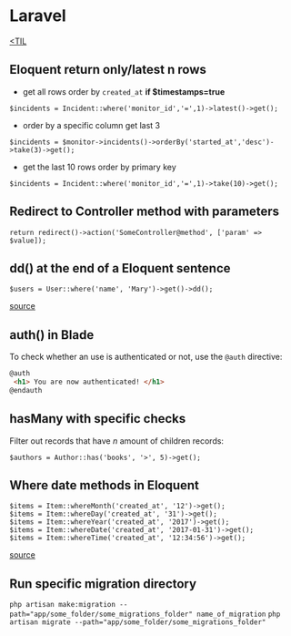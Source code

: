 # Laravel
[<TIL](Programming.md)

## Eloquent return only/latest n rows

* get all rows order by `created_at` **if $timestamps=true**
```
$incidents = Incident::where('monitor_id','=',1)->latest()->get();
```
* order by a specific column get last 3
```
$incidents = $monitor->incidents()->orderBy('started_at','desc')->take(3)->get();
```
* get the last 10 rows order by primary key
```
$incidents = Incident::where('monitor_id','=',1)->take(10)->get();
```

## Redirect to Controller method with parameters

```
return redirect()->action('SomeController@method', ['param' => $value]);
```

## dd() at the end of a Eloquent sentence
```
$users = User::where('name', 'Mary')->get()->dd();
```
[source](https://twitter.com/dailylaravel/status/1046716110463291392)

## auth() in Blade
To check whether an use is authenticated or not, use the `@auth` directive:
```html
@auth
 <h1> You are now authenticated! </h1>
@endauth
```

## hasMany with specific checks
Filter out records that have _n_ amount of children records:
```
$authors = Author::has('books', '>', 5)->get();
```

## Where date methods in Eloquent
```
$items = Item::whereMonth('created_at', '12')->get();
$items = Item::whereDay('created_at', '31')->get();
$items = Item::whereYear('created_at', '2017')->get();
$items = Item::whereDate('created_at', '2017-01-31')->get();
$items = Item::whereTime('created_at', '12:34:56')->get();
```
[source](https://laravel-news.com/eloquent-tips-tricks)
## Run specific migration directory
`php artisan make:migration --path="app/some_folder/some_migrations_folder" name_of_migration`
`php artisan migrate --path="app/some_folder/some_migrations_folder"`
